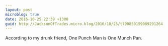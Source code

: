 ```yaml
---
layout: post
microblog: true
date: 2016-10-25 22:39 +1300
guid: http://JacksonOfTrades.micro.blog/2016/10/25/t790850159089291264.html
---
```

According to my drunk friend, One Punch Man is One Munch Pan.

